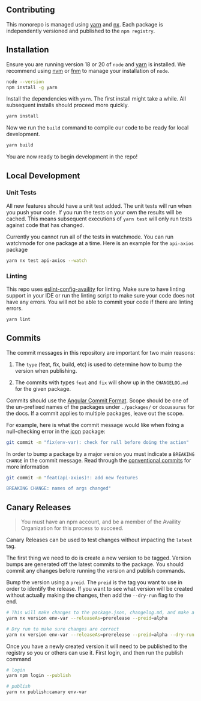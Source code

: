 ## Contributing

This monorepo is managed using [yarn](https://yarnpkg.com/getting-started) and [nx](https://nx.dev/getting-started/intro). Each package is independently versioned and published to the `npm registry`.

## Installation

Ensure you are running version 18 or 20 of `node` and [yarn](https://classic.yarnpkg.com/en/docs/install#mac-stable) is installed. We recommend using [nvm](https://github.com/nvm-sh/nvm#readme) or [fnm](https://github.com/Schniz/fnm#readme) to manage your installation of `node`.

```bash
node --version
npm install -g yarn
```

Install the dependencies with `yarn`. The first install might take a while. All subsequent installs should proceed more quickly.

```bash
yarn install
```

Now we run the `build` command to compile our code to be ready for local development.

```bash
yarn build
```

You are now ready to begin development in the repo!

## Local Development

### Unit Tests

All new features should have a unit test added. The unit tests will run when you push your code. If you run the tests on your own the results will be cached. This means subsequent executions of `yarn test` will only run tests against code that has changed.

Currently you cannot run all of the tests in watchmode. You can run watchmode for one package at a time. Here is an example for the `api-axios` package

```bash
yarn nx test api-axios --watch
```

### Linting

This repo uses [eslint-config-availity](https://github.com/Availity/eslint-config-availity#readme) for linting. Make sure to have linting support in your IDE or run the linting script to make sure your code does not have any errors. You will not be able to commit your code if there are linting errors.

```bash
yarn lint
```

## Commits

The commit messages in this repository are important for two main reasons:

1. The `type` (feat, fix, build, etc) is used to determine how to bump the version when publishing.

2. The commits with types `feat` and `fix` will show up in the `CHANGELOG.md` for the given package.

Commits should use the [Angular Commit Format](https://github.com/angular/angular/blob/master/CONTRIBUTING.md#type). Scope should be one of the un-prefixed names of the packages under `./packages/` or `docusaurus` for the docs. If a commit applies to multiple packages, leave out the scope.

For example, here is what the commit message would like when fixing a null-checking error in the [icon](../packages/icon) package:

```bash
git commit -m "fix(env-var): check for null before doing the action"
```

In order to bump a package by a major version you must indicate a `BREAKING CHANGE` in the commit message. Read through the [conventional commits](https://www.conventionalcommits.org/en/v1.0.0/#summary) for more information

```bash
git commit -m "feat(api-axios)!: add new features

BREAKING CHANGE: names of args changed"
```

## Canary Releases

> You must have an npm account, and be a member of the Availity Organization for this process to succeed.

Canary Releases can be used to test changes without impacting the `latest` tag.

The first thing we need to do is create a new version to be tagged. Version bumps are generated off the latest commits to the package. You should commit any changes before running the version and publish commands.

Bump the version using a `preid`. The `preid` is the tag you want to use in order to identify the release. If you want to see what version will be created without actually making the changes, then add the `--dry-run` flag to the end.

```bash
# This will make changes to the package.json, changelog.md, and make a commit
yarn nx version env-var --releaseAs=prerelease --preid=alpha

# Dry run to make sure changes are correct
yarn nx version env-var --releaseAs=prerelease --preid=alpha --dry-run
```

Once you have a newly created version it will need to be published to the registry so you or others can use it. First login, and then run the publish command

```sh
# login
yarn npm login --publish

# publish
yarn nx publish:canary env-var
```
